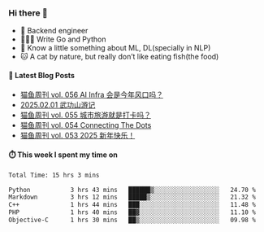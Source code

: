 ### Hi there 👋

- 🔧 Backend engineer
- 👨🏻‍💻 Write Go and Python
- 🔭 Know a little something about ML, DL(specially in NLP)
- 🐱 A cat by nature, but really don’t like eating fish(the food)

#### 📖 Latest Blog Posts
<!-- BLOG-POST-LIST:START -->
- [猫鱼周刊 vol. 056 AI Infra 会是今年风口吗？](https://ameow.xyz/archives/weekly-056)
- [2025.02.01 武功山游记](https://ameow.xyz/archives/2025-02-01-wugong-mountain)
- [猫鱼周刊 vol. 055 城市旅游就是打卡吗？](https://ameow.xyz/archives/weekly-055)
- [猫鱼周刊 vol. 054 Connecting The Dots](https://ameow.xyz/archives/weekly-054)
- [猫鱼周刊 vol. 053 2025 新年快乐！](https://ameow.xyz/archives/weekly-053)
<!-- BLOG-POST-LIST:END -->

#### ⏱️ This week I spent my time on
<!--START_SECTION:waka-->

```txt
Total Time: 15 hrs 3 mins

Python           3 hrs 43 mins   ██████▒░░░░░░░░░░░░░░░░░░   24.70 %
Markdown         3 hrs 12 mins   █████▒░░░░░░░░░░░░░░░░░░░   21.32 %
C++              1 hrs 44 mins   ███░░░░░░░░░░░░░░░░░░░░░░   11.48 %
PHP              1 hrs 40 mins   ██▓░░░░░░░░░░░░░░░░░░░░░░   11.10 %
Objective-C      1 hrs 30 mins   ██▒░░░░░░░░░░░░░░░░░░░░░░   09.98 %
```

<!--END_SECTION:waka-->

<!--
**LeslieLeung/LeslieLeung** is a ✨ _special_ ✨ repository because its `README.md` (this file) appears on your GitHub profile.

Here are some ideas to get you started:

- 🔭 I’m currently working on ...
- 🌱 I’m currently learning ...
- 👯 I’m looking to collaborate on ...
- 🤔 I’m looking for help with ...
- 💬 Ask me about ...
- 📫 How to reach me: ...
- 😄 Pronouns: ...
- ⚡ Fun fact: ...
-->
